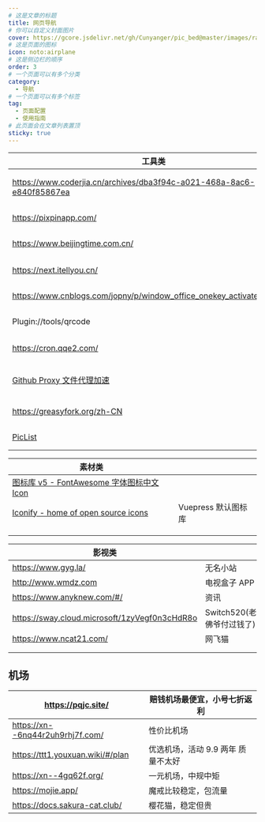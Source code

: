 ```yaml
---
# 这是文章的标题
title: 网页导航
# 你可以自定义封面图片
cover: https://gcore.jsdelivr.net/gh/Cunyanger/pic_bed@master/images/rain_sta_b.png
# 这是页面的图标
icon: noto:airplane
# 这是侧边栏的顺序
order: 3
# 一个页面可以有多个分类
category:
  - 导航
# 一个页面可以有多个标签
tag:
  - 页面配置
  - 使用指南
# 此页面会在文章列表置顶
sticky: true
---
```


| 工具类                                                                  |                   |
| ----------------------------------------------------------------------- | ----------------- |
| https://www.coderjia.cn/archives/dba3f94c-a021-468a-8ac6-e840f85867ea   | Docker 国内镜像源 |
| https://pixpinapp.com/                                                  | Pinpix 截图       |
| https://www.beijingtime.com.cn/                                         | 北京时间          |
| https://next.itellyou.cn/                                               | 官方镜像下载      |
| https://www.cnblogs.com/jopny/p/window_office_onekey_activate_free.html | IDEA 激活         |
| Plugin://tools/qrcode                                                   | 二维码生成        |
| https://cron.qqe2.com/                                                  | 时间表达式        |
| [Github Proxy 文件代理加速](https://github.akams.cn/)                   | Github 下载加速   |
| https://greasyfork.org/zh-CN                                            | 油猴脚本          |
| [PicList](https://piclist.cn/)                                          | PicGo 升级        |

| 素材类                                                                     |                     |
| -------------------------------------------------------------------------- | ------------------- |
| [图标库 v5 - FontAwesome 字体图标中文 Icon](https://fontawesome.com.cn/v5) |                     |
| [Iconify - home of open source icons](https://icon-sets.iconify.design/)   | Vuepress 默认图标库 |
|                                                                            |                     |
|                                                                            |                     |
|                                                                            |                     |

| 影视类                                        |                           |
| --------------------------------------------- | ------------------------- |
| https://www.gyg.la/                           | 无名小站                  |
| http://www.wmdz.com                           | 电视盒子 APP              |
| https://www.anyknew.com/#/                    | 资讯                      |
| https://sway.cloud.microsoft/1zyVegf0n3cHdR8o | Switch520(老佛爷付过钱了) |
| https://www.ncat21.com/                       | 网飞猫                    |
|                                               |                           |
|                                               |                           |

## 机场

| https://pqjc.site/               | 赔钱机场最便宜，小号七折返利       |
| -------------------------------- | ---------------------------------- |
| https://xn--6nq44r2uh9rhj7f.com/ | 性价比机场                         |
| https://ttt1.youxuan.wiki/#/plan | 优选机场，活动 9.9 两年 质量不太好 |
| https://xn--4gq62f.org/          | 一元机场，中规中矩                 |
| https://mojie.app/               | 魔戒比较稳定，包流量               |
| https://docs.sakura-cat.club/    | 樱花猫，稳定但贵                   |
